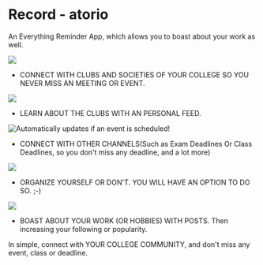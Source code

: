 # Record - atorio

An Everything Reminder App, which allows you to boast about your work as well. 

![](https://github.com/sherautcarsh/Recordatorio/blob/master/WhatsApp%20Image%202021-08-06%20at%2010.37.43%20AM.jpeg)

- CONNECT WITH CLUBS AND SOCIETIES OF YOUR COLLEGE SO YOU NEVER MISS AN MEETING OR EVENT.

![](https://github.com/sherautcarsh/Recordatorio/blob/master/WhatsApp%20Image%202021-08-06%20at%203.53.20%20AM%20(2).jpeg)

- LEARN ABOUT THE CLUBS WITH AN PERSONAL FEED.

![](https://github.com/sherautcarsh/Recordatorio/blob/master/WhatsApp%20Image%202021-08-06%20at%203.53.20%20AM%20(5).jpeg "Automatically updates if an event is scheduled!")

- CONNECT WITH OTHER CHANNELS(Such as Exam Deadlines Or Class Deadlines, so you don't miss any deadline, and a lot more)

![](https://github.com/sherautcarsh/Recordatorio/blob/master/WhatsApp%20Image%202021-08-06%20at%203.53.20%20AM%20(6).jpeg)

- ORGANIZE YOURSELF OR DON'T. YOU WILL HAVE AN OPTION TO DO SO. ;-)

![](https://github.com/sherautcarsh/Recordatorio/blob/master/WhatsApp%20Image%202021-08-06%20at%203.53.20%20AM%20(4).jpeg)

- BOAST ABOUT YOUR WORK (OR HOBBIES) WITH POSTS. Then increasing your following or popularity.


In simple, connect with YOUR COLLEGE COMMUNITY, and don't miss any event, class or deadline.
